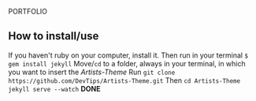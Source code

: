 PORTFOLIO 

## How to install/use

If you haven't ruby on your computer, install it. 
Then run in your terminal `$ gem install jekyll`
Move/`cd` to a folder, always in your terminal, in which you want to insert the *Artists-Theme*
Run `git clone https://github.com/DevTips/Artists-Theme.git`
Then `cd Artists-Theme`
`jekyll serve --watch`
**DONE**




